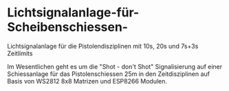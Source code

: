 # Lichtsignalanlage-für-Scheibenschiessen-
Lichtsignalanlage für die Pistolendisziplinen mit 10s, 20s und 7s+3s Zeitlimits

Im Wesentlichen geht es um die "Shot - don't Shot" Signalisierung auf einer Schiessanlage für das Pistolenschiessen 25m in den Zeitdisziplinen auf Basis von WS2812 8x8 Matrizen und ESP8266  Modulen. 
